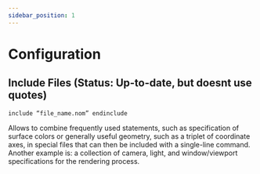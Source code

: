 ```yaml
---
sidebar_position: 1
---
```


# Configuration

## **Include Files** (Status: Up-to-date, but doesnt use quotes)

```nom
include “file_name.nom” endinclude
```

Allows to combine frequently used statements, such as specification of surface colors or generally useful geometry, such as a triplet of coordinate axes, in special files that can then be included with a single-line command. Another example is: a collection of camera, light, and window/viewport specifications for the rendering process.



